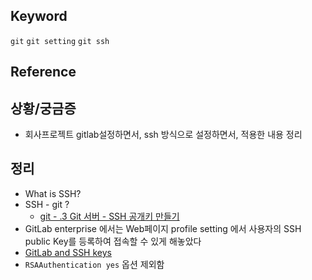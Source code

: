 ## Keyword
`git` `git setting` `git ssh`

## Reference


## 상황/궁금증
- 회사프로젝트 gitlab설정하면서, ssh 방식으로 설정하면서, 적용한 내용 정리

## 정리
- What is SSH? 
- SSH - git ?
  - [git - .3 Git 서버 - SSH 공개키 만들기](https://git-scm.com/book/ko/v1/Git-%EC%84%9C%EB%B2%84-SSH-%EA%B3%B5%EA%B0%9C%ED%82%A4-%EB%A7%8C%EB%93%A4%EA%B8%B0)
- GitLab enterprise 에서는 Web페이지 profile setting 에서 사용자의 SSH public Key를 등록하여 접속할 수 있게 해놓았다
- [GitLab and SSH keys](https://docs.gitlab.com/ce/ssh/README.html)
 - `RSAAuthentication yes` 옵션 제외함